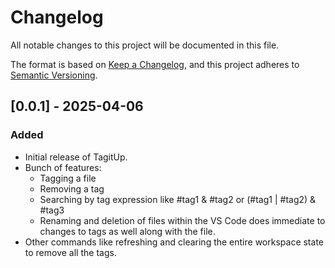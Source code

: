 # Changelog

All notable changes to this project will be documented in this file.

The format is based on [Keep a Changelog](https://keepachangelog.com/en/1.0.0/),
and this project adheres to [Semantic Versioning](https://semver.org/spec/v2.0.0.html).

## [0.0.1] - 2025-04-06

### Added

*   Initial release of TagitUp.
*   Bunch of features:
    * Tagging a file
    * Removing a tag
    * Searching by tag expression like #tag1 & #tag2 or (#tag1 | #tag2) & #tag3
    * Renaming and deletion of files within the VS Code does immediate to changes to tags as well along with the file.
* Other commands like refreshing and clearing the entire workspace state to remove all the tags.